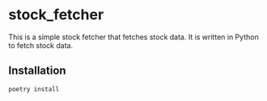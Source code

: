 # stock_fetcher

This is a simple stock fetcher that fetches stock data. It is written in Python to fetch stock data.

## Installation

```bash
poetry install
```
